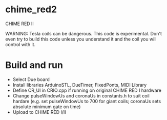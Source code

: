 # chime_red2
CHIME RED II

WARNING: Tesla coils can be dangerous. This code is experimental. Don't even try to build this code unless you understand it and the coil you will control with it.


Build and run
=============

* Select Due board
* Install libraries ArduinoSTL, DueTimer, FixedPonts, MIDI Library
* Define CR_UI in CRIO.cpp if running on original CHIME RED I hardware
* Change pulseWindowUs and coronaUs in constants.h to suit coil hardare (e.g. set pulseWindowUs to 700 for giant coils; coronaUs sets absolute minimum gate on time)
* Upload to CHIME RED I/II
